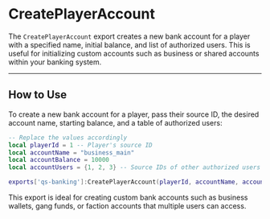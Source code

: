 # CreatePlayerAccount

The `CreatePlayerAccount` export creates a new bank account for a player with a specified name, initial balance, and list of authorized users. This is useful for initializing custom accounts such as business or shared accounts within your banking system.

***

## How to Use

To create a new bank account for a player, pass their source ID, the desired account name, starting balance, and a table of authorized users:

```lua
-- Replace the values accordingly
local playerId = 1 -- Player's source ID
local accountName = "business_main"
local accountBalance = 10000
local accountUsers = {1, 2, 3} -- Source IDs of other authorized users

exports['qs-banking']:CreatePlayerAccount(playerId, accountName, accountBalance, accountUsers)
```

This export is ideal for creating custom bank accounts such as business wallets, gang funds, or faction accounts that multiple users can access.
